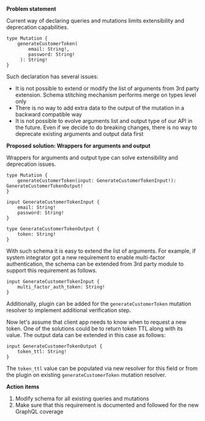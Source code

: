 **Problem statement**

Current way of declaring queries and mutations limits extensibility and deprecation capabilities. 

```$graphqls
type Mutation {
    generateCustomerToken(
        email: String!,
        password: String!
     ): String!
}
```

Such declaration has several issues:
- It is not possible to extend or modify the list of arguments from 3rd party extension. Schema stitching mechanism performs merge on types level only
- There is no way to add extra data to the output of the mutation in a backward compatible way
- It is not possible to evolve arguments list and output type of our API in the future. Even if we decide to do breaking changes, there is no way to deprecate existing arguments and output data first


**Proposed solution: Wrappers for arguments and output**

Wrappers for arguments and output type can solve extensibility and deprecation issues.

```$graphqls
type Mutation {
    generateCustomerToken(input: GenerateCustomerTokenInput!): GenerateCustomerTokenOutput!
}

input GenerateCustomerTokenInput {
    email: String!
    password: String!
}

type GenerateCustomerTokenOutput {
    token: String!
}
```

With such schema it is easy to extend the list of arguments. For example, if system integrator got a new requirement to enable multi-factor authentication, the schema can be extended from 3rd party module to support this requirement as follows.

```$graphqls
input GenerateCustomerTokenInput {
    multi_factor_auth_token: String!
}
```
Additionally, plugin can be added for the `generateCustomerToken` mutation resolver to implement additional verification step.

Now let's assume that client app needs to know when to request a new token. One of the solutions could be to return token TTL along with its value.
The output data can be extended in this case as follows:
```$graphqls
input GenerateCustomerTokenOutput {
    token_ttl: String!
}
```
The `token_ttl` value can be populated via new resolver for this field or from the plugin on existing `generateCustomerToken` mutation resolver.


**Action items**

1. Modify schema for all existing queries and mutations
1. Make sure that this requirement is documented and followed for the new GraphQL coverage 
